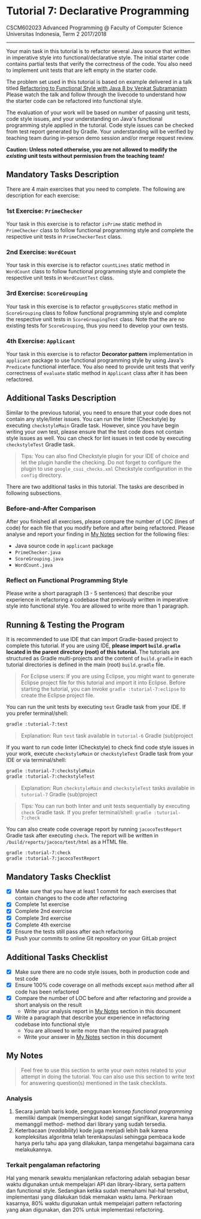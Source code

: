 # Tutorial 7: Declarative Programming

CSCM602023 Advanced Programming @ Faculty of Computer Science Universitas
Indonesia, Term 2 2017/2018

* * *

Your main task in this tutorial is to refactor several Java source that written
in imperative style into functional/declarative style. The initial starter code
contains partial tests that verify the correctness of the code. You also need to
implement unit tests that are left empty in the starter code.

The problem set used in this tutorial is based on example delivered in a talk
titled [Refactoring to Functional Style with Java 8 by Venkat Subramaniam](https://www.youtube.com/watch?v=wjF1WqGhoQI)
Please watch the talk and follow through the livecode to understand how the
starter code can be refactored into functional style.

The evaluation of your work will be based on number of passing unit tests,
code style issues, and your understanding on Java's functional programming
style applied in the tutorial. Code style issues can be checked from test
report generated by Gradle. Your understanding will be verified by teaching
team during in-person demo session and/or merge request review.

**Caution: Unless noted otherwise, you are not allowed to modify the _existing_
unit tests without permission from the teaching team!**

## Mandatory Tasks Description

There are 4 main exercises that you need to complete. The following are
description for each exercise:

### 1st Exercise: `PrimeChecker`

Your task in this exercise is to refactor `isPrime` static method in
`PrimeChecker` class to follow functional programming style and complete
the respective unit tests in `PrimeCheckerTest` class.

### 2nd Exercise: `WordCount`

Your task in this exercise is to refactor `countLines` static method in
`WordCount` class to follow functional programming style and complete the
respective unit tests in `WordCountTest` class.

### 3rd Exercise: `ScoreGrouping`

Your task in this exercise is to refactor `groupByScores` static method in
`ScoreGrouping` class to follow functional programming style and complete the
respective unit tests in `ScoreGroupingTest` class. Note that the are no
existing tests for `ScoreGrouping`, thus you need to develop your own tests.

### 4th Exercise: `Applicant`

Your task in this exercise is to refactor **Decorator pattern** implementation
in `applicant` package to use functional programming style by using Java's
`Predicate` functional interface. You also need to provide unit tests that
verify correctness of `evaluate` static method in `Applicant` class after
it has been refactored.

## Additional Tasks Description

Similar to the previous tutorial, you need to ensure that your code does not
contain any style/linter issues. You can run the linter (Checkstyle) by
executing `checkstyleMain` Gradle task. However, since you have begin writing
your own test, please ensure that the test code does not contain style issues
as well. You can check for lint issues in test code by executing
`checkstyleTest` Gradle task.

> Tips: You can also find Checkstyle plugin for your IDE of choice and let
> the plugin handle the checking. Do not forget to configure the plugin to
> use `google_csui_checks.xml` Checkstyle configuration in the `config`
> directory.

There are two additional tasks in this tutorial. The tasks are described in
following subsections.

### Before-and-After Comparison

After you finished all exercises, please compare the number of LOC (lines of
code) for each file that you modify before and after being refactored. Please
analyse and report your finding in [My Notes](#my-notes) section for the
following files:

- Java source code in `applicant` package
- `PrimeChecker.java`
- `ScoreGrouping.java`
- `WordCount.java`

### Reflect on Functional Programming Style

Please write a short paragraph (3 - 5 sentences) that describe your experience
in refactoring a codebase that previously written in imperative style into
functional style. You are allowed to write more than 1 paragraph.

## Running & Testing the Program

It is recommended to use IDE that can import Gradle-based project to complete this
tutorial. If you are using IDE, **please import `build.gradle` located in the
parent directory (root) of this tutorial.** The tutorials are structured as
Gradle multi-projects and the content of `build.gradle` in each tutorial
directories is defined in the main (root) `build.gradle` file.

> For Eclipse users: If you are using Eclipse, you might want to generate
> Eclipse project file for this tutorial and import it into Eclipse.
> Before starting the tutorial, you can invoke `gradle :tutorial-7:eclipse`
> to create the Eclipse project file.

You can run the unit tests by executing `test` Gradle task from your IDE. If you
prefer terminal/shell:

```bash
gradle :tutorial-7:test
```

> Explanation: Run `test` task available in `tutorial-6` Gradle (sub)project

If you want to run code linter (Checkstyle) to check find code style issues in
your work, execute `checkstyleMain` or `checkstyleTest` Gradle task from your IDE
or via terminal/shell:

```bash
gradle :tutorial-7:checkstyleMain
gradle :tutorial-7:checkstyleTest
```

> Explanation: Run `checkstyleMain` and `checkstyleTest` tasks available in
> `tutorial-7` Gradle (sub)project

> Tips: You can run both linter and unit tests sequentially by executing `check`
> Gradle task. If you prefer terminal/shell: `gradle :tutorial-7:check`

You can also create code coverage report by running `jacocoTestReport` Gradle
task after executing `check`. The report will be written in
`/build/reports/jacoco/test/html` as a HTML file.

```bash
gradle :tutorial-7:check
gradle :tutorial-7:jacocoTestReport
```

## Mandatory Tasks Checklist

- [x] Make sure that you have at least 1 commit for each exercises that contain
changes to the code after refactoring
- [x] Complete 1st exercise
- [x] Complete 2nd exercise
- [x] Complete 3rd exercise
- [x] Complete 4th exercise
- [x] Ensure the tests still pass after each refactoring
- [x] Push your commits to online Git repository on your GitLab project

## Additional Tasks Checklist

- [x] Make sure there are no code style issues, both in production code and
test code
- [x] Ensure 100% code coverage on all methods except `main` method after all
code has been refactored
- [x] Compare the number of LOC before and after refactoring and provide
a short analysis on the result
    - Write your analysis report in [My Notes](#my-notes) section in this
    document
- [x] Write a paragraph that describe your experience in refactoring codebase
into functional style
    - You are allowed to write more than the required paragraph
    - Write your answer in [My Notes](#my-notes) section in this document

## My Notes

> Feel free to use this section to write your own notes related to your attempt
> in doing the tutorial. You can also use this section to write text for
> answering question(s) mentioned in the task checklists.

### Analysis
1. Secara jumlah baris kode, penggunaan konsep *functional programming* memiliki
   dampak (mempersingkat kode) sangat signifikan, karena hanya memanggil method-
   method dari library yang sudah tersedia.
2. Keterbacaan (*readability*) kode juga menjadi lebih baik karena kompleksitas
   algoritma telah terenkapsulasi sehingga pembaca kode hanya perlu tahu apa yang
   dilakukan, tanpa mengetahui bagaimana cara melakukannya.
   
### Terkait pengalaman refactoring
Hal yang menarik sewaktu menjalankan refactoring adalah sebagian besar waktu digunakan
untuk mempelajari API dan library-library, serta pattern dan functional style.
Sedangkan ketika sudah memahami hal-hal tersebut, implementasi yang dilakukan
tidak memakan waktu lama. Perkiraan kasarnya, 80% waktu digunakan untuk mempelajari
pattern refactoring yang akan digunakan, dan 20% untuk implementasi refactoring.
